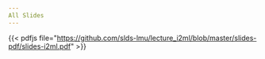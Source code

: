 ```yaml
---
All Slides
---
```


{{< pdfjs file="https://github.com/slds-lmu/lecture_i2ml/blob/master/slides-pdf/slides-i2ml.pdf" >}}